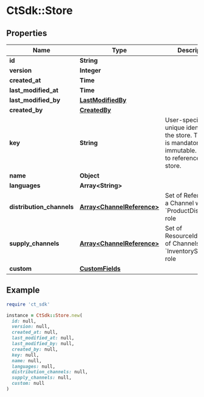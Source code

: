 # CtSdk::Store

## Properties

| Name | Type | Description | Notes |
| ---- | ---- | ----------- | ----- |
| **id** | **String** |  |  |
| **version** | **Integer** |  |  |
| **created_at** | **Time** |  |  |
| **last_modified_at** | **Time** |  |  |
| **last_modified_by** | [**LastModifiedBy**](LastModifiedBy.md) |  | [optional] |
| **created_by** | [**CreatedBy**](CreatedBy.md) |  | [optional] |
| **key** | **String** | User-specific unique identifier for the store. The &#x60;key&#x60; is mandatory and immutable. It is used to reference the store. | [optional] |
| **name** | **Object** |  | [optional] |
| **languages** | **Array&lt;String&gt;** |  | [optional] |
| **distribution_channels** | [**Array&lt;ChannelReference&gt;**](ChannelReference.md) | Set of References to a Channel with &#x60;ProductDistribution&#x60; role | [optional] |
| **supply_channels** | [**Array&lt;ChannelReference&gt;**](ChannelReference.md) | Set of ResourceIdentifiers of Channels with &#x60;InventorySupply&#x60; role | [optional] |
| **custom** | [**CustomFields**](CustomFields.md) |  | [optional] |

## Example

```ruby
require 'ct_sdk'

instance = CtSdk::Store.new(
  id: null,
  version: null,
  created_at: null,
  last_modified_at: null,
  last_modified_by: null,
  created_by: null,
  key: null,
  name: null,
  languages: null,
  distribution_channels: null,
  supply_channels: null,
  custom: null
)
```

